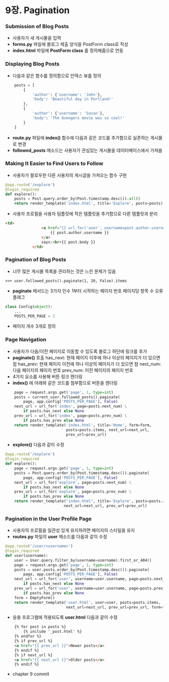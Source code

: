 # 9장. Pagination

### Submission of Blog Posts
- 사용자가 새 게시물을 입력
- __forms.py__ 파일에 블로그 제출 양식을 PostForm class로 작성
- __index.html__ 파일에 __PostForm class__ 를 정의해줌으로 연동 

### Displaying Blog Posts
- 다음과 같은 함수를 정의함으로 인덱스 뷰를 정의
```python
    posts = [
        { 
            'author': {'username': 'John'}, 
            'body': 'Beautiful day in Portland!' 
        },
        { 
            'author': {'username': 'Susan'}, 
            'body': 'The Avengers movie was so cool!' 
        }
    ]
```
- __route.py__ 파일에 __index()__ 함수에 다음과 같은 코드를 추가함으로 실존하는 게시물로 변경
- __followed_posts__ 메소드는 사용자가 관심있는 게시물을 데이터베이스에서 가져옴

### Making It Easier to Find Users to Follow
- 사용자가 팔로우한 다른 사용자의 게시글을 가져오는 함수 구현

```python
@app.route('/explore')
@login_required
def explore():
    posts = Post.query.order_by(Post.timestamp.desc()).all()
    return render_template('index.html', title='Explore', posts=posts)
```
- 사용자 프로필을 사용자 팀플릿에 작은 템플릿을 추가함으로 다른 템플릿과 분리
```html
<td>
                <a href="{{ url_for('user', username=post.author.username) }}">
                    {{ post.author.username }}
                </a>
                says:<br>{{ post.body }}
            </td>
```


### Pagination of Blog Posts
- 너무 많은 게시물 목록을 관리하는 것은 느린 문제가 있음
```shell
>>> user.followed_posts().paginate(1, 20, False).items
```
- __paginate__ 메서드는 3가지 인수
  1부터 시작하는 페이지 번호
  페이지당 항목 수
  오류 플래그
  
```python
class Config(object):
    ...
    POSTS_PER_PAGE = 3
```
- 페이지 개수 3개로 정의

### Page Navigation
- 사용자가 다음/이전 페이지로 이동할 수 있도록 블로그 하단에 링크를 추가
- __paginate()__ 호출
  has_next: 현재 페이지 이후에 하나 이상의 페이지가 더 있으면 참
  has_prev: 현재 페이지 이전에 하나 이상의 페이지가 더 있으면 참
  next_num: 다음 페이지의 페이지 번호
  prev_num: 이전 페이지의 페이지 번호
- 4가지 요소를 사용해 버튼 링크 렌더링
- __index()__ 에 아래와 같은 코드를 첨부함으로 버튼을 렌더링

```python
    page = request.args.get('page', 1, type=int)
    posts = current_user.followed_posts().paginate(
        page, app.config['POSTS_PER_PAGE'], False)
    next_url = url_for('index', page=posts.next_num) \
        if posts.has_next else None
    prev_url = url_for('index', page=posts.prev_num) \
        if posts.has_prev else None
    return render_template('index.html', title='Home', form=form,
                           posts=posts.items, next_url=next_url,
                           prev_url=prev_url)
```

- __explore()__ 다음과 같이 수정
```python
@app.route('/explore')
@login_required
def explore():
    page = request.args.get('page', 1, type=int)
    posts = Post.query.order_by(Post.timestamp.desc()).paginate(
        page, app.config['POSTS_PER_PAGE'], False)
    next_url = url_for('explore', page=posts.next_num) \
        if posts.has_next else None
    prev_url = url_for('explore', page=posts.prev_num) \
        if posts.has_prev else None
    return render_template("index.html", title='Explore', posts=posts.items,
                          next_url=next_url, prev_url=prev_url)
```

### Pagination in the User Profile Page
- 사용자의 프로필을 일관성 있게 유지하려면 페이지의 스타일을 유지
- __routes.py__ 파일의 __user__ 메소드를 다음과 같이 수정
```python
@app.route('/user/<username>')
@login_required
def user(username):
    user = User.query.filter_by(username=username).first_or_404()
    page = request.args.get('page', 1, type=int)
    posts = user.posts.order_by(Post.timestamp.desc()).paginate(
        page, app.config['POSTS_PER_PAGE'], False)
    next_url = url_for('user', username=user.username, page=posts.next_num) \
        if posts.has_next else None
    prev_url = url_for('user', username=user.username, page=posts.prev_num) \
        if posts.has_prev else None
    form = EmptyForm()
    return render_template('user.html', user=user, posts=posts.items,
                           next_url=next_url, prev_url=prev_url, form=form)
```
- 응용 프로그램에 적용되도록 __user.html__ 다음과 같이 수정
```html
    {% for post in posts %}
        {% include '_post.html' %}
    {% endfor %}
    {% if prev_url %}
    <a href="{{ prev_url }}">Newer posts</a>
    {% endif %}
    {% if next_url %}
    <a href="{{ next_url }}">Older posts</a>
    {% endif %}
```

- chapter 9 commit